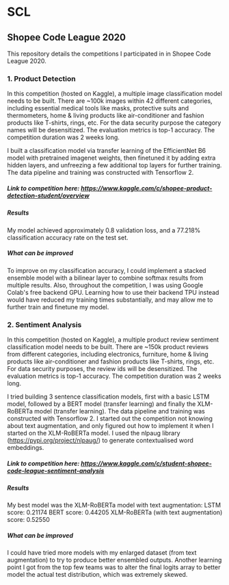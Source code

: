 # SCL
## Shopee Code League 2020
This repository details the competitions I participated in in Shopee Code League 2020.

### 1. Product Detection
In this competition (hosted on Kaggle), a multiple image classification model needs to be built. There are ~100k images within 42 different categories, including essential medical tools like masks, protective suits and thermometers, home & living products like air-conditioner and fashion products like T-shirts, rings, etc. For the data security purpose the category names will be desensitized. The evaluation metrics is top-1 accuracy. The competition duration was 2 weeks long.

I built a classification model via transfer learning of the EfficientNet B6 model with pretrained imagenet weights, then finetuned it by adding extra hidden layers, and unfreezing a few additional top layers for further training. The data pipeline and training was constructed with Tensorflow 2.

##### Link to competition here: https://www.kaggle.com/c/shopee-product-detection-student/overview
##### Results
My model achieved approximately 0.8 validation loss, and a 77.218% classification accuracy rate on the test set.

##### What can be improved
To improve on my classification accuracy, I could implement a stacked ensemble model with a bilinear layer to combine softmax results from multiple results. Also, throughout the competition, I was using Google Colab's free backend GPU. Learning how to use their backend TPU instead would have reduced my training times substantially, and may allow me to further train and finetune my model.

### 2. Sentiment Analysis
In this competition (hosted on Kaggle), a multiple product review sentiment classification model needs to be built. There are ~150k product reviews from different categories, including electronics, furniture, home & living products like air-conditioner and fashion products like T-shirts, rings, etc. For data security purposes, the review ids will be desensitized. The evaluation metrics is top-1 accuracy. The competition duration was 2 weeks long.

I tried building 3 sentence classification models, first with a basic LSTM model, followed by a BERT model (transfer learning) and finally the XLM-RoBERTa model (transfer learning). The data pipeline and training was constructed with Tensorflow 2. I started out the competition not knowing about text augmentation, and only figured out how to implement it when I started on the XLM-RoBERTa model. I used the nlpaug library (https://pypi.org/project/nlpaug/) to generate contextualised word embeddings.

##### Link to competition here: https://www.kaggle.com/c/student-shopee-code-league-sentiment-analysis
##### Results
My best model was the XLM-RoBERTa model with text augmentation:
LSTM score: 0.21174
BERT score: 0.44205
XLM-RoBERTa (with text augmentation) score: 0.52550

##### What can be improved
I could have tried more models with my enlarged dataset (from text augmentation) to try to produce better ensembled outputs. Another learning point I got from the top few teams was to alter the final logits array to better model the actual test distribution, which was extremely skewed.

